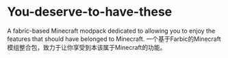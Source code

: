 # You-deserve-to-have-these
A fabric-based Minecraft modpack dedicated to allowing you to enjoy the features that should have belonged to Minecraft.
一个基于Farbic的Minecraft模组整合包，致力于让你享受到本该属于Minecraft的功能。

